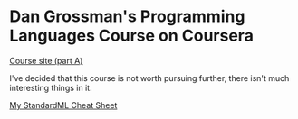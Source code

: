 # Dan Grossman's Programming Languages Course on Coursera
[Course site (part A)](https://www.coursera.org/learn/programming-languages)

I've decided that this course is not worth pursuing further, there isn't much interesting things in it.

[My StandardML Cheat Sheet](https://github.com/belamenso/uw-programming-languages/blob/master/Part%20A/StandardML%20cheat%20sheet.md)

